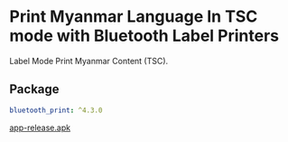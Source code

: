 # Print Myanmar Language In TSC mode with Bluetooth Label Printers

Label Mode Print Myanmar Content (TSC).

## Package

```yaml
bluetooth_print: ^4.3.0
```
[app-release.apk](build%2Fapp%2Foutputs%2Fflutter-apk%2Fapp-release.apk)
